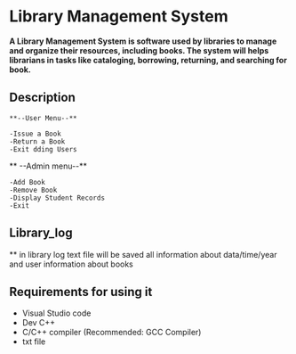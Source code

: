 # Library Management System 

**A Library Management System is software used by libraries to manage and organize their resources, including books. The system will helps librarians in tasks like cataloging, borrowing, returning, and searching for book.**

## Description

    **--User Menu--**
    
    -Issue a Book    
    -Return a Book
    -Exit dding Users
    
   ** --Admin menu--**
    
    -Add Book
    -Remove Book
    -Display Student Records
    -Exit    

##  Library_log
** in library log text file will be saved all information about data/time/year and user information about books

## Requirements for using it

- Visual Studio code
- Dev C++
- C/C++ compiler (Recommended: GCC Compiler)
- txt file

